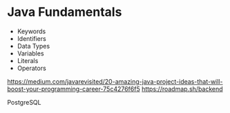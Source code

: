 # Java Fundamentals
   
- Keywords      
- Identifiers
- Data Types              
- Variables
- Literals
- Operators     
   
 
https://medium.com/javarevisited/20-amazing-java-project-ideas-that-will-boost-your-programming-career-75c4276f6f5
https://roadmap.sh/backend

PostgreSQL 
  
        
   
      
     
  
